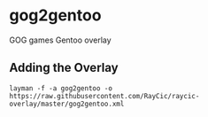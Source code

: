 # gog2gentoo
GOG games Gentoo overlay

## Adding the Overlay
`layman -f -a gog2gentoo -o https://raw.githubusercontent.com/RayCic/raycic-overlay/master/gog2gentoo.xml`
